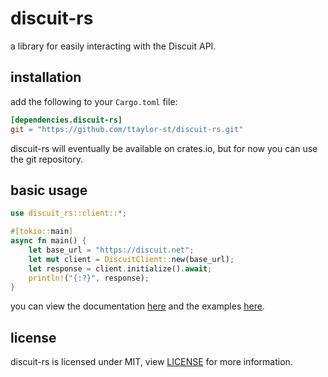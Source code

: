 # discuit-rs

a library for easily interacting with the Discuit API.

## installation

add the following to your `Cargo.toml` file:

```toml
[dependencies.discuit-rs]
git = "https://github.com/ttaylor-st/discuit-rs.git"
```

discuit-rs will eventually be available on crates.io, but for now you can use
the git repository.


## basic usage

```rust
use discuit_rs::client::*;

#[tokio::main]
async fn main() {
    let base_url = "https://discuit.net";
    let mut client = DiscuitClient::new(base_url);
    let response = client.initialize().await;
    println!("{:?}", response);
}
```

you can view the documentation [here](https://ttaylor-st.github.io/discuit-rss)
and the examples [here](./examples).


## license

discuit-rs is licensed under MIT, view [LICENSE](LICENSE) for more information.
